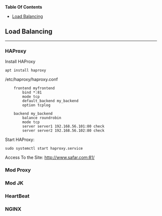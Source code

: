 **Table Of Contents**
- [Load Balancing](#load-balancing)

## Load Balancing
---------------------------------
### HAProxy
Install HAProxy

	apt install haproxy

/etc/haproxy/haproxy.conf 
```	
	frontend myfrontend
        bind *:81
        mode tcp
        default_backend my_backend
        option tcplog

	backend my_backend
        balance roundrobin
        mode tcp
        server server1 192.168.56.101:80 check
        server server2 192.168.56.102:80 check
```	

Start HAProxy:

	sudo systemctl start haproxy.service 

Access To the Site: http://www.safar.com:81/

### Mod Proxy

### Mod JK

### HeartBeat


### NGINX

